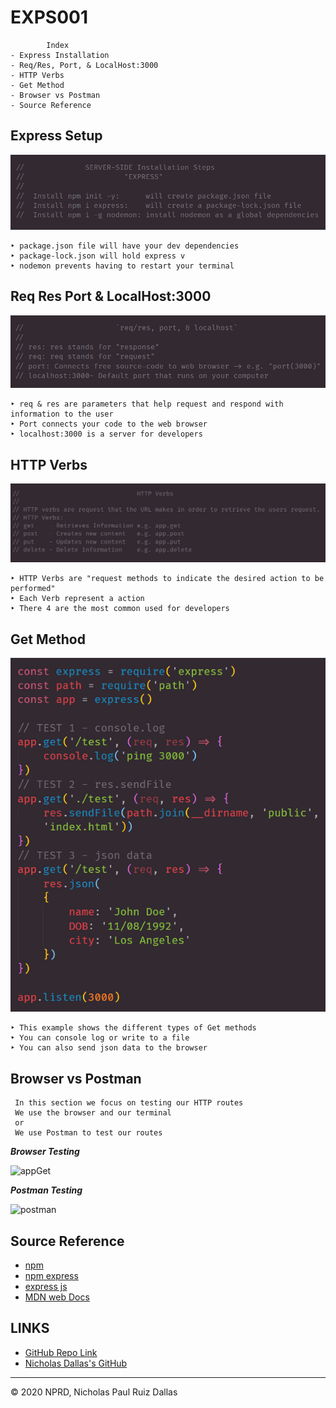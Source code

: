 # EXPS001

```
        Index
- Express Installation
- Req/Res, Port, & LocalHost:3000
- HTTP Verbs
- Get Method 
- Browser vs Postman
- Source Reference
```

## Express Setup 

![installation](./photos/installationSteps.png)

    ‣ package.json file will have your dev dependencies  
    ‣ package-lock.json will hold express v
    ‣ nodemon prevents having to restart your terminal

## Req Res Port & LocalHost:3000

![req_res](./photos/req_res_port_localhost.png)

    ‣ req & res are parameters that help request and respond with information to the user
    ‣ Port connects your code to the web browser
    ‣ localhost:3000 is a server for developers

## HTTP Verbs

![httpVerbs](./photos/httpVerbs.png)

    ‣ HTTP Verbs are "request methods to indicate the desired action to be performed" 
    ‣ Each Verb represent a action 
    ‣ There 4 are the most common used for developers

## Get Method

![testingGetMethod](./photos/testingGetMethod.png)

    ‣ This example shows the different types of Get methods 
    ‣ You can console log or write to a file
    ‣ You can also send json data to the browser


## Browser vs Postman

```
 In this section we focus on testing our HTTP routes
 We use the browser and our terminal 
 or
 We use Postman to test our routes
```

***Browser Testing***

![appGet](./video/appGet.gif)

***Postman Testing***

![postman](./video/postman.gif)


## Source Reference 

- [npm](https://www.npmjs.com/)
- [npm express](https://www.npmjs.com/package/express)
- [express js](https://expressjs.com/)
- [MDN web Docs](https://developer.mozilla.org/en-US/docs/Web/HTTP/Methods)

## LINKS

- [GitHub Repo Link](https://github.com/nicholasd-uci/EXPS001)
- [Nicholas Dallas's GitHub](https://github.com/nicholasd-uci)

- - -
© 2020 NPRD, Nicholas Paul Ruiz Dallas